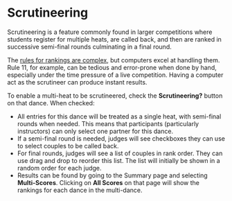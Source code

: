 # Scrutineering

Scrutineering is a feature commonly found in larger competitions where
students register for multiple heats, are called back, and then are
ranked in successive semi-final rounds culminating in a final round.

The [rules for rankings are complex](https://www.dancepartner.com/articles/dancesport-skating-system.asp), but computers excel at handling them.
Rule 11, for example, can be tedious and error-prone when done by hand, especially under the time pressure of a live competition.
Having a computer act as the scrutineer can produce instant results.

To enable a multi-heat to be scrutineered, check the **Scrutineering?** button on that dance. When checked:

* All entries for this dance will be treated as a single heat, with semi-final rounds when needed. This means that participants (particularly instructors) can only select one partner for this dance.
* If a semi-final round is needed, judges will see checkboxes they can use to select couples to be called back.
* For final rounds, judges will see a list of couples in rank order. They can use drag and drop to reorder this list. The list will initially be shown in a random order for each judge.
* Results can be found by going to the Summary page and selecting **Multi-Scores**. Clicking on **All Scores** on that page will show the rankings for each dance in the multi-dance.